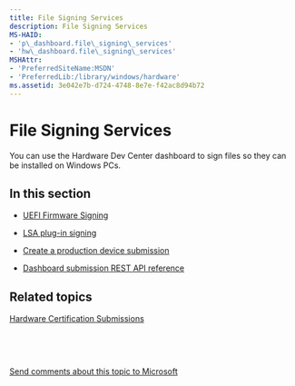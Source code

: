 ```yaml
---
title: File Signing Services
description: File Signing Services
MS-HAID:
- 'p\_dashboard.file\_signing\_services'
- 'hw\_dashboard.file\_signing\_services'
MSHAttr:
- 'PreferredSiteName:MSDN'
- 'PreferredLib:/library/windows/hardware'
ms.assetid: 3e042e7b-d724-4748-8e7e-f42ac8d94b72
---
```


# File Signing Services


You can use the Hardware Dev Center dashboard to sign files so they can be installed on Windows PCs.

## <span id="In_this_section"></span><span id="in_this_section"></span><span id="IN_THIS_SECTION"></span>In this section


-   [UEFI Firmware Signing](https://msdn.microsoft.com/library/windows/hardware/hh973604.aspx)

-   [LSA plug-in signing](https://msdn.microsoft.com/library/windows/hardware/dn629520.aspx)

-   [Create a production device submission](https://msdn.microsoft.com/library/windows/hardware/dn800660.aspx)

-   [Dashboard submission REST API reference](https://msdn.microsoft.com/library/windows/hardware/dn800654.aspx)

## <span id="related_topics"></span>Related topics


[Hardware Certification Submissions](https://msdn.microsoft.com/library/windows/hardware/br230796.aspx)

 

 

[Send comments about this topic to Microsoft](mailto:wsddocfb@microsoft.com?subject=Documentation%20feedback%20%5Bhw_dashboard\hw_dashboard%5D:%20File%20Signing%20Services%20%20RELEASE:%20%281/3/2017%29&body=%0A%0APRIVACY%20STATEMENT%0A%0AWe%20use%20your%20feedback%20to%20improve%20the%20documentation.%20We%20don't%20use%20your%20email%20address%20for%20any%20other%20purpose,%20and%20we'll%20remove%20your%20email%20address%20from%20our%20system%20after%20the%20issue%20that%20you're%20reporting%20is%20fixed.%20While%20we're%20working%20to%20fix%20this%20issue,%20we%20might%20send%20you%20an%20email%20message%20to%20ask%20for%20more%20info.%20Later,%20we%20might%20also%20send%20you%20an%20email%20message%20to%20let%20you%20know%20that%20we've%20addressed%20your%20feedback.%0A%0AFor%20more%20info%20about%20Microsoft's%20privacy%20policy,%20see%20http://privacy.microsoft.com/default.aspx. "Send comments about this topic to Microsoft")





